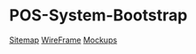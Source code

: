 # POS-System-Bootstrap

[Sitemap](https://www.gloomaps.com/hh6fnYwwws)
[WireFrame](https://drive.google.com/file/d/1xDu_qf0UZTjup267vQImzk9_zrelkGyf/view?usp=sharing)
[Mockups]()
